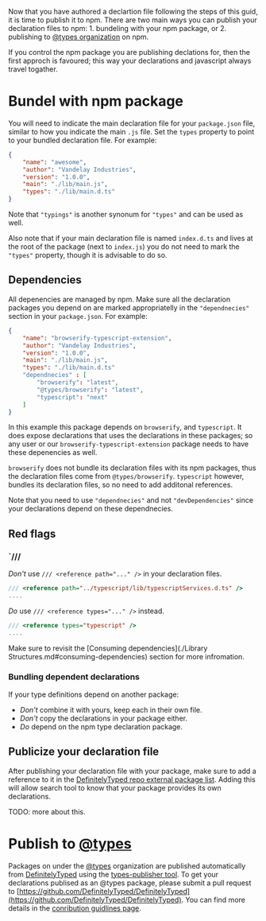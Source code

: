 Now that you have authored a declartion file following the steps of this guid, it is time to publish it to npm.
There are two main ways you can publish your declaration files to npm: 1. bundeling with your npm package, or 2. publishing to [@types organization](https://www.npmjs.com/~types) on npm.

If you control the npm package you are publishing declations for, then the first approch is favoured; this way your declarations and javascript always travel togather.

# Bundel with npm package

You will need to indicate the main declaration file for your `package.json` file, similar to how you indicate the main `.js` file.
Set the `types` property to point to your bundled declaration file.
For example:

```json
{
    "name": "awesome",
    "author": "Vandelay Industries",
    "version": "1.0.0",
    "main": "./lib/main.js",
    "types": "./lib/main.d.ts"
}
```

Note that `"typings"` is another synonum for `"types"` and can be used as well.

Also note that if your main declaration file is named `index.d.ts` and lives at the root of the package (next to `index.js`) you do not need to mark the `"types"` property, though it is advisable to do so.

## Dependencies

All depenencies are managed by npm.
Make sure all the declaration packages you depend on are marked appropriatelly in the `"dependnecies"` section in your `package.json`.
For example:

```json
{
    "name": "browserify-typescript-extension",
    "author": "Vandelay Industries",
    "version": "1.0.0",
    "main": "./lib/main.js",
    "types": "./lib/main.d.ts"
    "dependnecies" : [
        "browserify": "latest",
        "@types/browserify": "latest",
        "typescript": "next"
    ]
}
```

In this example this package depends on `browserify`, and `typescript`.
It does expose declarations that uses the declarations in these packages; so any user or our `browserify-typescript-extension` package needs to have these depenencies as well.

`browserify` does not bundle its declaration files with its npm packages, thus the declaration files come from `@types/browserify`.
`typescript` however, bundles its declaration files, so no need to add additonal references.

Note that you need to use `"dependnecies"` and not `"devDependencies"` since your declarations depend on these dependnecies.

## Red flags

### `/// <reference path="..." />

*Don't* use `/// <reference path="..." />` in your declaration files.

```ts
/// <reference path="../typescript/lib/typescriptServices.d.ts" />
....
```

*Do* use `/// <reference types="..." />` instead.

```ts
/// <reference types="typescript" />
....
```

Make sure to revisit the [Consuming dependencies](./Library Structures.md#consuming-dependencies) section for more infromation.

### Bundling dependent declarations

If your type definitions depend on another package:

* *Don't* combine it with yours, keep each in their own file.
* *Don't* copy the declarations in your package either.
* *Do* depend on the npm type declaration package.

## Publicize your declaration file

After publishing your declaration file with your package, make sure to add a reference to it in the [DefinitelyTyped repo external package list](https://github.com/DefinitelyTyped/DefinitelyTyped/blob/types-2.0/notNeededPackages.json).
Adding this will allow search tool to know that your package provides its own declarations.

TODO: more about this.

# Publish to [@types](https://www.npmjs.com/~types)

Packages on under the [@types](https://www.npmjs.com/~types) organization are published automatically from [DefinitelyTyped](https://github.com/DefinitelyTyped/DefinitelyTyped) using the [types-publisher tool](https://github.com/Microsoft/types-publisher).
To get your declarations publised as an @types package, please submit a pull request to [https://github.com/DefinitelyTyped/DefinitelyTyped](https://github.com/DefinitelyTyped/DefinitelyTyped).
You can find more details in the [conribution guidlines page](http://definitelytyped.org/guides/contributing.html).